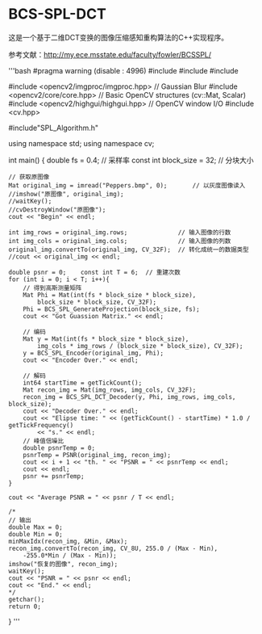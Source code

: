 # BCS-SPL-DCT
这是一个基于二维DCT变换的图像压缩感知重构算法的C++实现程序。

参考文献：http://my.ece.msstate.edu/faculty/fowler/BCSSPL/

'''bash
#pragma warning (disable : 4996)
#include<algorithm>
#include<iostream>
#include<cmath>

#include <opencv2/imgproc/imgproc.hpp>  // Gaussian Blur
#include <opencv2/core/core.hpp>        // Basic OpenCV structures (cv::Mat, Scalar)
#include <opencv2/highgui/highgui.hpp>  // OpenCV window I/O
#include <cv.hpp>

#include"SPL_Algorithm.h"

using namespace std;
using namespace cv;


int main()
{
	double fs = 0.4;	    // 采样率
	const int block_size = 32;  // 分块大小

	// 获取原图像
	Mat original_img = imread("Peppers.bmp", 0);	   // 以灰度图像读入
	//imshow("原图像", original_img);
  	//waitKey();	
	//cvDestroyWindow("原图像");
 	cout << "Begin" << endl;

	int img_rows = original_img.rows;	           // 输入图像的行数
	int img_cols = original_img.cols;	           // 输入图像的列数
	original_img.convertTo(original_img, CV_32F);  // 转化成统一的数据类型
	//cout << original_img << endl;

	double psnr = 0;	const int T = 6;  // 重建次数
	for (int i = 0; i < T; i++){
		// 得到高斯测量矩阵
		Mat Phi = Mat(int(fs * block_size * block_size),
			block_size * block_size, CV_32F);
		Phi = BCS_SPL_GenerateProjection(block_size, fs);
		cout << "Got Guassion Matrix." << endl;

		// 编码
		Mat y = Mat(int(fs * block_size * block_size),
			img_cols * img_rows / (block_size * block_size), CV_32F);
		y = BCS_SPL_Encoder(original_img, Phi);
		cout << "Encoder Over." << endl;

		// 解码
		int64 startTime = getTickCount();
		Mat recon_img = Mat(img_rows, img_cols, CV_32F);
		recon_img = BCS_SPL_DCT_Decoder(y, Phi, img_rows, img_cols, block_size);
		cout << "Decoder Over." << endl;
		cout << "Elipse time: " << (getTickCount() - startTime) * 1.0 / getTickFrequency()
			<< "s." << endl;
		// 峰值信噪比
		double psnrTemp = 0;
		psnrTemp = PSNR(original_img, recon_img);
		cout << i + 1 << "th. " << "PSNR = " << psnrTemp << endl;
		cout << endl;
		psnr += psnrTemp;
	}
	
	cout << "Average PSNR = " << psnr / T << endl;

	/*
	// 输出 
	double Max = 0;
	double Min = 0;
	minMaxIdx(recon_img, &Min, &Max);
	recon_img.convertTo(recon_img, CV_8U, 255.0 / (Max - Min), 
		-255.0*Min / (Max - Min));
	imshow("恢复的图像", recon_img);
	waitKey();
	cout << "PSNR = " << psnr << endl;
	cout << "End." << endl;
	*/
	getchar();
	return 0;
}
'''
